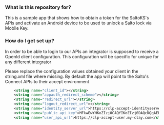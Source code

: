 ### What is this repository for? ###

This is a sample app that shows how to obtain a token for the SaltoKS's APIs 
and activate an Android device to be used to unlock a Salto lock via Mobile Key.

### How do I get set up? ###

In order to be able to login to our APIs an integrator is supposed to receive a OpenId client configuration.
This configuration will be specific for unique for any different integrator

Please replace the configuration values obtained your client in the string.xml file where missing.
By default the app will point to the Salto's Connect APIs to their accept environment

```xml
    <string name="client_id"></string>
    <string name="appauth_redirect_scheme"></string>
    <string name="redirect_url"></string>
    <string name="logout_redirect_url"></string>
    <string name="identity_server_url">https://clp-accept-identityserver.my-clay.com</string>
    <string name="public_api_key">MFkwEwYHKoZIzj0CAQYIKoZIzj0DAQcDQgAEFYDlLVhKz+qNQIBASs322cib/iwnnuSWczXSvU8GGYB6pgZgaCroCywHMPclFRehVsB+jYRJd6n4zkhDSGd5bQ==</string>
    <string name="user_api_url">https://clp-accept-user.my-clay.com</string>
```

  
